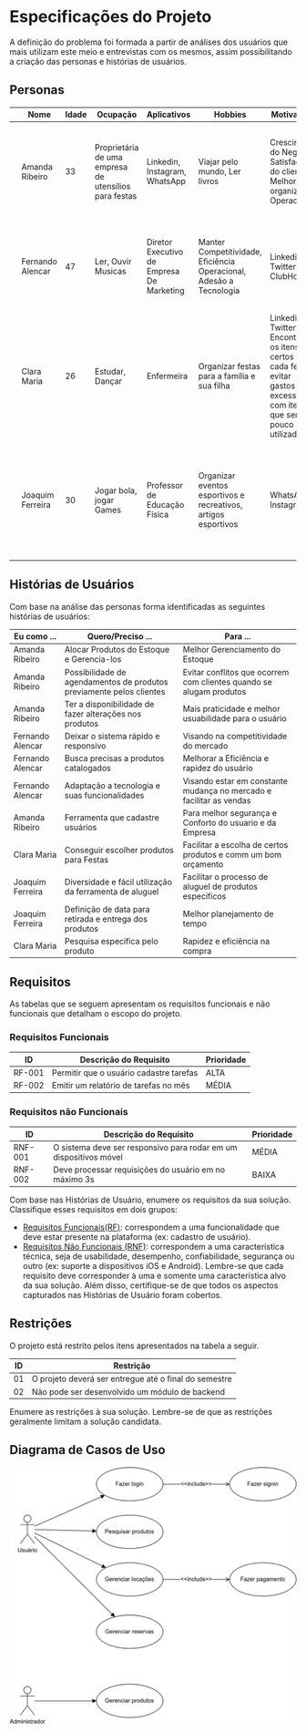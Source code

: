 # Especificações do Projeto

A definição do problema foi formada a partir de análises dos usuários que mais utilizam este meio e entrevistas com os mesmos, assim possibilitando a criação das personas e histórias de usuários.

## Personas

|                                                      | Nome             | Idade | Ocupação                                              | Aplicativos                               | Hobbies                                                             | Motivações                                                                                                                  | Frustrações                                                                                                                       |
| ---------------------------------------------------- | ---------------- | ----- | ----------------------------------------------------- | ----------------------------------------- | ------------------------------------------------------------------- | --------------------------------------------------------------------------------------------------------------------------- | --------------------------------------------------------------------------------------------------------------------------------- |
| ![Amanda Ribeiro](img/persona-2.jpg)                 | Amanda Ribeiro   | 33    | Proprietária de uma empresa de utensílios para festas | Linkedin, Instagram, WhatsApp             | Viajar pelo mundo, Ler livros                                       | Crescimento do Negócio, Satisfação do cliente, Melhor organização Operacional                                               | Conflitos em datas de agendamento, Problemas relacionados ao Pagamento, Dificil Organização de Estoque                            |
| ![Fernando Alencar](img/persona-1.jpg)               | Fernando Alencar | 47    | Ler, Ouvir Musicas                                    | Diretor Executivo de Empresa De Marketing | Manter Competitividade, Eficiência Operacional, Adesão a Tecnologia | Linkedin, Twitter, ClubHouse                                                                                                | Dificuldade de adaptação a novas tecnologias do mercado, Concorrência Acirrada, Mal Gestão de Tempo                               |
| ![Clara Maria](img/persona-enfermeira.jpg)           | Clara Maria      | 26    | Estudar, Dançar                                       | Enfermeira                                | Organizar festas para a família e sua filha                         | Linkedin, Twitter: Encontrar os itens certos para cada festa, evitar gastos excessivos com itens que serão pouco utilizados |
| ![Joaquim Ferreira](img/persona-educador-fisico.jpg) | Joaquim Ferreira | 30    | Jogar bola, jogar Games                               | Professor de Educação Física              | Organizar eventos esportivos e recreativos, artigos esportivos      | WhatsApp, Instagram                                                                                                         | Garantir que todos os participantes tenham acesso aos equipamentos necessários, evitar a compra de itens caros e pouco utilizados |

## Histórias de Usuários

Com base na análise das personas forma identificadas as seguintes histórias de usuários:

| Eu como ...      | Quero/Preciso ...                                                    | Para ...                                                            |
| ---------------- | -------------------------------------------------------------------- | ------------------------------------------------------------------- |
| Amanda Ribeiro   | Alocar Produtos do Estoque e Gerencia-los                            | Melhor Gerenciamento do Estoque                                     |
| Amanda Ribeiro   | Possibilidade de agendamentos de produtos previamente pelos clientes | Evitar conflitos que ocorrem com clientes quando se alugam produtos |
| Amanda Ribeiro   | Ter a disponibilidade de fazer alterações nos produtos               | Mais praticidade e melhor usuabilidade para o usuário               |
| Fernando Alencar | Deixar o sistema rápido e responsivo                                 | Visando na competitividade do mercado                               |
| Fernando Alencar | Busca precisas a produtos catalogados                                | Melhorar a Eficiência e rapidez do usuário                          |
| Fernando Alencar | Adaptação a tecnologia e suas funcionalidades                        | Visando estar em constante mudança no mercado e facilitar as vendas |
| Amanda Ribeiro   | Ferramenta que cadastre usuários                                     | Para melhor segurança e Conforto do usuario e da Empresa            |
| Clara Maria      | Conseguir escolher produtos para Festas                              | Facilitar a escolha de certos produtos e comm um bom orçamento      |
| Joaquim Ferreira | Diversidade e fácil utilização da ferramenta de aluguel              | Facilitar o processo de aluguel de produtos especificos             |
| Joaquim Ferreira | Definição de data para retirada e entrega dos produtos               | Melhor planejamento de tempo                                        |
| Clara Maria      | Pesquisa especifica pelo produto                                     | Rapidez e eficiência na compra                                      |

## Requisitos

As tabelas que se seguem apresentam os requisitos funcionais e não funcionais que detalham o escopo do projeto.

### Requisitos Funcionais

| ID     | Descrição do Requisito                  | Prioridade |
| ------ | --------------------------------------- | ---------- |
| RF-001 | Permitir que o usuário cadastre tarefas | ALTA       |
| RF-002 | Emitir um relatório de tarefas no mês   | MÉDIA      |

### Requisitos não Funcionais

| ID      | Descrição do Requisito                                            | Prioridade |
| ------- | ----------------------------------------------------------------- | ---------- |
| RNF-001 | O sistema deve ser responsivo para rodar em um dispositivos móvel | MÉDIA      |
| RNF-002 | Deve processar requisições do usuário em no máximo 3s             | BAIXA      |

Com base nas Histórias de Usuário, enumere os requisitos da sua solução. Classifique esses requisitos em dois grupos:

- [Requisitos Funcionais(RF)](https://pt.wikipedia.org/wiki/Requisito_funcional): correspondem a uma funcionalidade que deve estar presente na plataforma (ex: cadastro de usuário).
- [Requisitos Não Funcionais (RNF)](https://pt.wikipedia.org/wiki/Requisito_n%C3%A3o_funcional): correspondem a uma característica técnica, seja de usabilidade, desempenho, confiabilidade, segurança ou outro (ex: suporte a dispositivos iOS e Android). Lembre-se que cada requisito deve corresponder à uma e somente uma característica alvo da sua solução. Além disso, certifique-se de que todos os aspectos capturados nas Histórias de Usuário foram cobertos.

## Restrições

O projeto está restrito pelos itens apresentados na tabela a seguir.

| ID  | Restrição                                             |
| --- | ----------------------------------------------------- |
| 01  | O projeto deverá ser entregue até o final do semestre |
| 02  | Não pode ser desenvolvido um módulo de backend        |

Enumere as restrições à sua solução. Lembre-se de que as restrições geralmente limitam a solução candidata.

## Diagrama de Casos de Uso

![Diagrama de casos de uso](img/diagrama-casos-de-uso.png)
